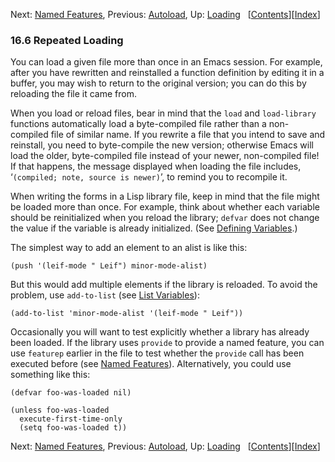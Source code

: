 <!-- This is the GNU Emacs Lisp Reference Manual
corresponding to Emacs version 27.2.

Copyright (C) 1990-1996, 1998-2021 Free Software Foundation,
Inc.

Permission is granted to copy, distribute and/or modify this document
under the terms of the GNU Free Documentation License, Version 1.3 or
any later version published by the Free Software Foundation; with the
Invariant Sections being "GNU General Public License," with the
Front-Cover Texts being "A GNU Manual," and with the Back-Cover
Texts as in (a) below.  A copy of the license is included in the
section entitled "GNU Free Documentation License."

(a) The FSF's Back-Cover Text is: "You have the freedom to copy and
modify this GNU manual.  Buying copies from the FSF supports it in
developing GNU and promoting software freedom." -->

<!-- Created by GNU Texinfo 6.7, http://www.gnu.org/software/texinfo/ -->

Next: [Named Features](Named-Features.html), Previous: [Autoload](Autoload.html), Up: [Loading](Loading.html)   \[[Contents](index.html#SEC_Contents "Table of contents")]\[[Index](Index.html "Index")]

### 16.6 Repeated Loading

You can load a given file more than once in an Emacs session. For example, after you have rewritten and reinstalled a function definition by editing it in a buffer, you may wish to return to the original version; you can do this by reloading the file it came from.

When you load or reload files, bear in mind that the `load` and `load-library` functions automatically load a byte-compiled file rather than a non-compiled file of similar name. If you rewrite a file that you intend to save and reinstall, you need to byte-compile the new version; otherwise Emacs will load the older, byte-compiled file instead of your newer, non-compiled file! If that happens, the message displayed when loading the file includes, ‘`(compiled; note, source is newer)`’, to remind you to recompile it.

When writing the forms in a Lisp library file, keep in mind that the file might be loaded more than once. For example, think about whether each variable should be reinitialized when you reload the library; `defvar` does not change the value if the variable is already initialized. (See [Defining Variables](Defining-Variables.html).)

The simplest way to add an element to an alist is like this:

    (push '(leif-mode " Leif") minor-mode-alist)

But this would add multiple elements if the library is reloaded. To avoid the problem, use `add-to-list` (see [List Variables](List-Variables.html)):

    (add-to-list 'minor-mode-alist '(leif-mode " Leif"))

Occasionally you will want to test explicitly whether a library has already been loaded. If the library uses `provide` to provide a named feature, you can use `featurep` earlier in the file to test whether the `provide` call has been executed before (see [Named Features](Named-Features.html)). Alternatively, you could use something like this:

    (defvar foo-was-loaded nil)

    (unless foo-was-loaded
      execute-first-time-only
      (setq foo-was-loaded t))

Next: [Named Features](Named-Features.html), Previous: [Autoload](Autoload.html), Up: [Loading](Loading.html)   \[[Contents](index.html#SEC_Contents "Table of contents")]\[[Index](Index.html "Index")]
